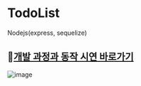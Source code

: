 # TodoList
Nodejs(express, sequelize)

## 🔗[개발 과정과 동작 시연 바로가기](https://rose-buckaroo-d20.notion.site/1-ToDo-List-API-f305a5d85d814a028afadf6e4265b0d9)  

![image](https://user-images.githubusercontent.com/61939286/141613574-c83105f9-0bc9-44c4-b794-75faac21fa5f.png)

